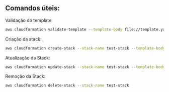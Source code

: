 ## Comandos úteis:

Validação do template:
    
```sh
aws cloudformation validate-template --template-body file://template.yaml 
```

Criação da stack:

```sh
aws cloudformation create-stack --stack-name test-stack --template-body file://template.yaml --capabilities CAPABILITY_NAMED_IAM --parameters ParameterKey=CustomerEmailNotification,ParameterValue=teste@gmail.com 
```

Atualização da Stack:

```sh
aws cloudformation update-stack --stack-name test-stack --template-body file://template.yaml --capabilities CAPABILITY_NAMED_IAM --parameters ParameterKey=CustomerEmailNotification,ParameterValue=teste@gmail.com 
```

Remoção da Stack:

```sh
aws cloudformation delete-stack --stack-name test-stack
```